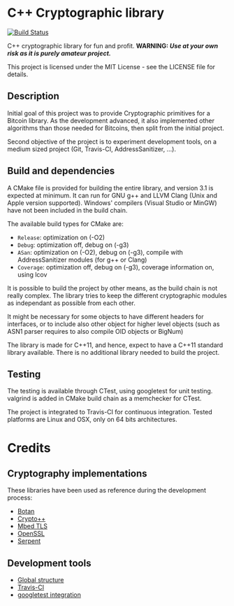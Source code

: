 # C++ Cryptographic library

[![Build Status](https://travis-ci.org/Jonas4420/Crypto.svg?branch=master)](https://travis-ci.org/Jonas4420/Crypto)

C++ cryptographic library for fun and profit.
**WARNING: _Use at your own risk as it is purely amateur project._**

This project is licensed under the MIT License - see the LICENSE file for details.

## Description 
Initial goal of this project was to provide Cryptographic primitives for a Bitcoin library.
As the development advanced, it also implemented other algorithms than those needed for Bitcoins, then split from the initial project.

Second objective of the project is to experiment development tools, on a medium sized project (Git, Travis-CI, AddressSanitizer, ...).

## Build and dependencies

A CMake file is provided for building the entire library, and version 3.1 is expected at minimum.
It can run for GNU g++ and LLVM Clang (Unix and Apple version supported).
Windows' compilers (Visual Studio or MinGW) have not been included in the build chain.

The available build types for CMake are:
 * `Release`: optimization on (-O2)
 * `Debug`: optimization off, debug on (-g3)
 * `ASan`: optimization on (-O2), debug on (-g3), compile with AddressSanitizer modules (for g++ or Clang)
 * `Coverage`: optimization off, debug on (-g3), coverage information on, using lcov

It is possible to build the project by other means, as the build chain is not really complex.
The library tries to keep the different cryptographic modules as independant as possible from each other.

It might be necessary for some objects to have different headers for interfaces, or to include also other
object for higher level objects (such as ASN1 parser requires to also compile OID objects or BigNum)

The library is made for C++11, and hence, expect to have a C++11 standard library available.
There is no additional library needed to build the project.

## Testing

The testing is available through CTest, using googletest for unit testing.
valgrind is added in CMake build chain as a memchecker for CTest.

The project is integrated to Travis-CI for continuous integration.
Tested platforms are Linux and OSX, only on 64 bits architectures.

# Credits

## Cryptography implementations

These libraries have been used as reference during the development process:
 * [Botan](https://botan.randombit.net)
 * [Crypto++](https://www.cryptopp.com)
 * [Mbed TLS](https://tls.mbed.org)
 * [OpenSSL](https://www.openssl.org)
 * [Serpent](https://www.ii.uib.no/~osvik/serpent/)

## Development tools
 * [Global structure](https://github.com/codecov/example-cpp11-cmake/)
 * [Travis-CI](https://juan-medina.com/2017/07/01/moderncppci/)
 * [googletest integration](https://crascit.com/2015/07/25/cmake-gtest/)

